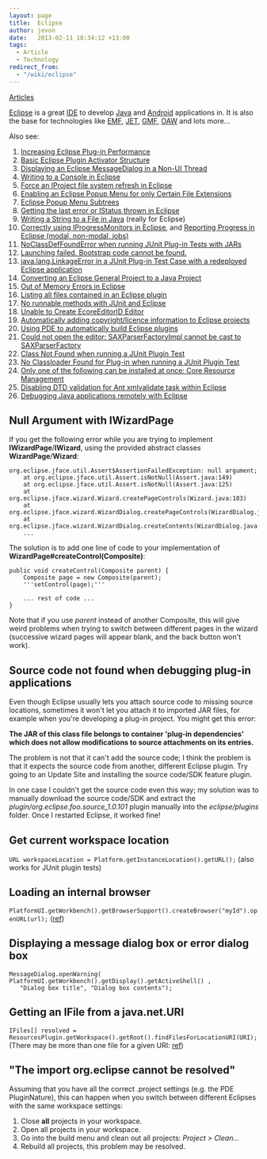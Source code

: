 ```yaml
---
layout: page
title:  Eclipse
author: jevon
date:   2013-02-11 18:34:12 +13:00
tags:
  - Article
  - Technology
redirect_from:
  - "/wiki/eclipse"
---
```


[Articles](articles.md)

[Eclipse](eclipse.md) is a great [IDE](ide.md) to develop [Java](java.md) and [Android](android.md) applications in. It is also the base for technologies like [EMF](emf.md), [JET](jet.md), [GMF](gmf.md), [OAW](oaw.md) and lots more...

Also see:
1. [Increasing Eclipse Plug-in Performance](increasing-eclipse-plug-in-performance.md)
1. [Basic Eclipse Plugin Activator Structure](basic-eclipse-plugin-activator-structure.md)
1. [Displaying an Eclipse MessageDialog in a Non-UI Thread](displaying-an-eclipse-messagedialog-in-a-non-ui-thread.md)
1. [Writing to a Console in Eclipse](writing-to-a-console-in-eclipse.md)
1. [Force an IProject file system refresh in Eclipse](force-an-iproject-file-system-refresh-in-eclipse.md)
1. [Enabling an Eclipse Popup Menu for only Certain File Extensions](enabling-an-eclipse-popup-menu-for-only-certain-file-extensions.md)
1. [Eclipse Popup Menu Subtrees](eclipse-popup-menu-subtrees.md)
1. [Getting the last error or IStatus thrown in Eclipse](getting-the-last-error-or-istatus-thrown-in-eclipse.md)
1. [Writing a String to a File in Java](writing-a-string-to-a-file-in-java.md) (really for Eclipse)
1. <a href="http://www.eclipse.org/articles/Article-Progress-Monitors/article.html">Correctly using IProgressMonitors in Eclipse</a>, and <a href="http://book.javanb.com/eclipse-rich-client-platform-designing-coding-and-packaging-java-applications-oct-2005/ch17lev1sec8.html">Reporting Progress in Eclipse (modal, non-modal, jobs)</a>
1. [NoClassDefFoundError when running JUnit Plug-in Tests with JARs](noclassdeffounderror-when-running-junit-plug-in-tests-with-jars.md)
1. [Launching failed. Bootstrap code cannot be found.](launching-failed-bootstrap-code-cannot-be-found-.md)
1. [java.lang.LinkageError in a JUnit Plug-in Test Case with a redeployed Eclipse application](java-lang-linkageerror-in-a-junit-plug-in-test-case-with-a-redeployed-eclipse-application.md)
1. <a href="http://www.mularien.com/blog/2007/12/05/quick-tip-convert-an-eclipse-general-project-to-a-java-project/">Converting an Eclipse General Project to a Java Project</a>
1. [Out of Memory Errors in Eclipse](out-of-memory-errors-in-eclipse.md)
1. [Listing all files contained in an Eclipse plugin](listing-all-files-contained-in-an-eclipse-plugin.md)
1. [No runnable methods with JUnit and Eclipse](no-runnable-methods-with-junit-and-eclipse.md)
1. [Unable to Create EcoreEditorID Editor](unable-to-create-ecoreeditorid-editor.md)
1. <a href="http://www.wdev91.com/?p=cpw">Automatically adding copyright/licence information to Eclipse projects</a>
1. <a href="http://www.vogella.de/articles/EclipsePDEBuild/article.html">Using PDE to automatically build Eclipse plugins</a>
1. [Could not open the editor: SAXParserFactoryImpl cannot be cast to SAXParserFactory](could-not-open-the-editor-saxparserfactoryimpl-cannot-be-cast-to-saxparserfactory.md)
1. [Class Not Found when running a JUnit Plugin Test](class-not-found-when-running-a-junit-plugin-test.md)
1. [No Classloader Found for Plug-in when running a JUnit Plugin Test](no-classloader-found-for-plug-in-when-running-a-junit-plugin-test.md)
1. [Only one of the following can be installed at once: Core Resource Management](only-one-of-the-following-can-be-installed-at-once-core-resource-management.md)
1. [Disabling DTD validation for Ant xmlvalidate task within Eclipse](disabling-dtd-validation-for-ant-xmlvalidate-task-within-eclipse.md)
1. <a href="http://www.ibm.com/developerworks/java/library/os-eclipse-javadebug/index.html">Debugging Java applications remotely with Eclipse</a>

## Null Argument with IWizardPage
If you get the following error while you are trying to implement **IWizardPage**/**IWizard**, using the provided abstract classes **WizardPage**/**Wizard**:

```
org.eclipse.jface.util.Assert$AssertionFailedException: null argument;
	at org.eclipse.jface.util.Assert.isNotNull(Assert.java:149)
	at org.eclipse.jface.util.Assert.isNotNull(Assert.java:125)
	at org.eclipse.jface.wizard.Wizard.createPageControls(Wizard.java:183)
	at org.eclipse.jface.wizard.WizardDialog.createPageControls(WizardDialog.java:611)
	at org.eclipse.jface.wizard.WizardDialog.createContents(WizardDialog.java:502)
	...
```

The solution is to add one line of code to your implementation of **WizardPage#createControl(Composite)**:

```
public void createControl(Composite parent) {
	Composite page = new Composite(parent);
	'''setControl(page);'''

	... rest of code ...
}
```

Note that if you use _parent_ instead of another Composite, this will give weird problems when trying to switch between different pages in the wizard (successive wizard pages will appear blank, and the back button won't work).

## Source code not found when debugging plug-in applications
Even though Eclipse usually lets you attach source code to missing source locations, sometimes it won't let you attach it to imported JAR files, for example when you're developing a plug-in project. You might get this error:

**The JAR of this class file belongs to container 'plug-in dependencies' which does not allow modifications to source attachments on its entries.**

The problem is not that it can't add the source code; I think the problem is that it expects the source code from another, different Eclipse plugin. Try going to an Update Site and installing the source code/SDK feature plugin.

In one case I couldn't get the source code even this way; my solution was to manually download the source code/SDK and extract the _plugin/org.eclipse.foo.source_1.0.101_ plugin manually into the _eclipse/plugins_ folder. Once I restarted Eclipse, it worked fine!

## Get current workspace location
`URL workspaceLocation = Platform.getInstanceLocation().getURL();` (also works for JUnit plugin tests)

## Loading an internal browser
`PlatformUI.getWorkbench().getBrowserSupport().createBrowser("myId").openURL(url);`
(<a href="http://www.eclipsezone.com/eclipse/forums/t78519.html">ref</a>)

## Displaying a message dialog box or error dialog box
```
MessageDialog.openWarning( PlatformUI.getWorkbench().getDisplay().getActiveShell() ,
   "Dialog box title", "Dialog box contents");
```

## Getting an IFile from a java.net.URI
`IFiles[] resolved = ResourcesPlugin.getWorkspace().getRoot().findFilesForLocationURI(URI);`
(There may be more than one file for a given URI: <a href="http://dev.eclipse.org/newslists/news.eclipse.platform.rcp/msg28131.html">ref</a>)

## "The import org.eclipse cannot be resolved"
Assuming that you have all the correct .project settings (e.g. the PDE PluginNature), this can happen when you switch between different Eclipses with the same workspace settings:

1. Close **all** projects in your workspace.
1. Open all projects in your workspace.
1. Go into the build menu and clean out all projects: _Project > Clean..._
1. Rebuild all projects, this problem may be resolved.
